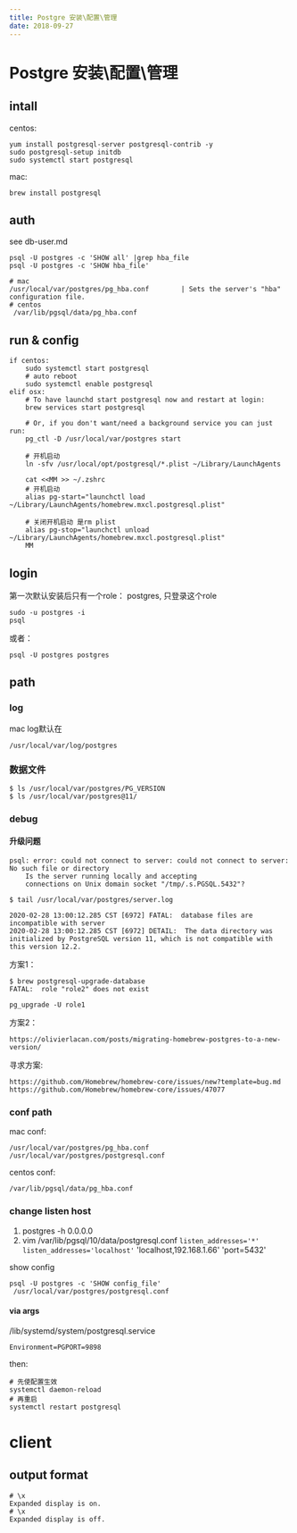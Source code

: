 ```yaml
---
title: Postgre 安装\配置\管理
date: 2018-09-27
---
```

# Postgre 安装\配置\管理

## intall
centos:

    yum install postgresql-server postgresql-contrib -y
    sudo postgresql-setup initdb
    sudo systemctl start postgresql

mac:

    brew install postgresql

## auth
see db-user.md

    psql -U postgres -c 'SHOW all' |grep hba_file
    psql -U postgres -c 'SHOW hba_file'

    # mac
    /usr/local/var/postgres/pg_hba.conf        | Sets the server's "hba" configuration file.
    # centos
     /var/lib/pgsql/data/pg_hba.conf

## run & config

    if centos:
        sudo systemctl start postgresql
        # auto reboot
        sudo systemctl enable postgresql
    elif osx:
        # To have launchd start postgresql now and restart at login:
        brew services start postgresql

        # Or, if you don't want/need a background service you can just run:
        pg_ctl -D /usr/local/var/postgres start

        # 开机启动
        ln -sfv /usr/local/opt/postgresql/*.plist ~/Library/LaunchAgents

        cat <<MM >> ~/.zshrc
        # 开机启动
        alias pg-start="launchctl load ~/Library/LaunchAgents/homebrew.mxcl.postgresql.plist"

        # 关闭开机启动 是rm plist
        alias pg-stop="launchctl unload ~/Library/LaunchAgents/homebrew.mxcl.postgresql.plist"
        MM

## login 
第一次默认安装后只有一个role： postgres, 只登录这个role

    sudo -u postgres -i
    psql

或者：

    psql -U postgres postgres

## path
### log
mac log默认在

    /usr/local/var/log/postgres

### 数据文件
    $ ls /usr/local/var/postgres/PG_VERSION
    $ ls /usr/local/var/postgres@11/

### debug
#### 升级问题
    psql: error: could not connect to server: could not connect to server: No such file or directory
        Is the server running locally and accepting
        connections on Unix domain socket "/tmp/.s.PGSQL.5432"?

    $ tail /usr/local/var/postgres/server.log

    2020-02-28 13:00:12.285 CST [6972] FATAL:  database files are incompatible with server
    2020-02-28 13:00:12.285 CST [6972] DETAIL:  The data directory was initialized by PostgreSQL version 11, which is not compatible with this version 12.2.

方案1：

    $ brew postgresql-upgrade-database
    FATAL:  role "role2" does not exist

    pg_upgrade -U role1

方案2：

    https://olivierlacan.com/posts/migrating-homebrew-postgres-to-a-new-version/

寻求方案:

    https://github.com/Homebrew/homebrew-core/issues/new?template=bug.md
    https://github.com/Homebrew/homebrew-core/issues/47077

### conf path
mac conf:

    /usr/local/var/postgres/pg_hba.conf
    /usr/local/var/postgres/postgresql.conf

centos conf:

    /var/lib/pgsql/data/pg_hba.conf

### change listen host
1. postgres -h 0.0.0.0
2. vim /var/lib/pgsql/10/data/postgresql.conf
    `listen_addresses='*'`
    `listen_addresses='localhost'`
    'localhost,192.168.1.66'
    'port=5432'

show config 

    psql -U postgres -c 'SHOW config_file'
     /usr/local/var/postgres/postgresql.conf

#### via args
/lib/systemd/system/postgresql.service

    Environment=PGPORT=9898

then:

    # 先使配置生效
    systemctl daemon-reload
    # 再重启
    systemctl restart postgresql


# client
## output format

    # \x
    Expanded display is on.
    # \x
    Expanded display is off.

